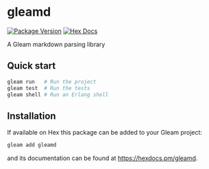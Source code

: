 # gleamd

[![Package Version](https://img.shields.io/hexpm/v/gleamd)](https://hex.pm/packages/gleamd)
[![Hex Docs](https://img.shields.io/badge/hex-docs-ffaff3)](https://hexdocs.pm/gleamd/)

A Gleam markdown parsing library

## Quick start

```sh
gleam run   # Run the project
gleam test  # Run the tests
gleam shell # Run an Erlang shell
```

## Installation

If available on Hex this package can be added to your Gleam project:

```sh
gleam add gleamd
```

and its documentation can be found at <https://hexdocs.pm/gleamd>.
